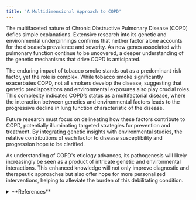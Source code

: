 ```yaml
---
title: 'A Multidimensional Approach to COPD'
---
```



The multifaceted nature of Chronic Obstructive Pulmonary Disease (COPD) defies simple explanations. Extensive research into its genetic and environmental underpinnings confirms that neither factor alone accounts for the disease’s prevalence and severity. As new genes associated with pulmonary function continue to be uncovered, a deeper understanding of the genetic mechanisms that drive COPD is anticipated.

The enduring impact of tobacco smoke stands out as a predominant risk factor, yet the role is complex. While tobacco smoke significantly exacerbates COPD, not all smokers develop the disease, suggesting that genetic predispositions and environmental exposures also play crucial roles. This complexity indicates COPD’s status as a multifactorial disease, where the interaction between genetics and environmental factors leads to the progressive decline in lung function characteristic of the disease.

Future research must focus on delineating how these factors contribute to COPD, potentially illuminating targeted strategies for prevention and treatment. By integrating genetic insights with environmental studies, the relative contributions of each factor to disease susceptibility and progression hope to be clarified.

As understanding of COPD's etiology advances, its pathogenesis will likely increasingly be seen as a product of intricate genetic and environmental interactions. This enhanced knowledge will not only improve diagnostic and therapeutic approaches but also offer hope for more personalized interventions, helping to alleviate the burden of this debilitating condition.


<details>
<summary>**References**</summary>

1.	Thoracickey. Pathogenesis of COPD: Persistence of Airway Inflammation – Why Does Airway Inflammation Persist After Cessation of Smoking? Available at: https://thoracickey.com/pathogenesis-of-copd-persistence-of-airway-inflammation-why-does-airway-inflammation-persist-after-cessation-of-smoking/. Accessed.
2.	Ghosh S, Pleasants RA, Ohar JA, Donohue JF, Drummond MB. Prevalence and factors associated with suboptimal peak inspiratory flow rates in COPD. Int J Chron Obstruct Pulmon Dis. 2019;14:585-595. doi: 10.2147/COPD.S195438. Available from: https://www.ncbi.nlm.nih.gov/pmc/articles/PMC6426426/
3.	Gedebjerg A, Szépligeti SK, Wackerhausen LH, et al. Prediction of mortality in patients with chronic obstructive pulmonary disease with the new Global Initiative for Chronic Obstructive Lung Disease 2017 classification: a cohort study. Lancet Respir Med. 2018;6(3):204-212. doi: 10.1016/S2213-2600(18)30002-X. Available from: https://www.bmj.com/content/378/bmj-2021-069679
4.	Bafadhel M, McKenna S, Terry S, et al. Acute Exacerbations of Chronic Obstructive Pulmonary Disease. Am J Respir Crit Care Med. 2011;184(6):662-671. doi: 10.1164/rccm.201104-0597OC. Available at: https://www.atsjournals.org/doi/full/10.1164/rccm.201104-0597OC
5.	Barnes P, Britton J, Hopkins J. Genetics and pulmonary medicine 9: Molecular genetics of chronic obstructive pulmonary disease. Thorax. 1999;54(3):245-252. Available at: http://thorax.bmj.com/content/54/3/245.info
6.	CDC. CDC - COPD Home Page - Chronic Obstructive Pulmonary Disease (COPD). Available at: https://www.cdc.gov/copd/index.html
7.	Christenson S, Steiling K. Shifting from Correlation to Causation: Challenges for the Future of Unbiased Molecular Studies in Inflammatory Lung Disease. Am J Respir Crit Care Med. 2017;195(1):5-7. Available at: https://www.ncbi.nlm.nih.gov/pmc/articles/PMC5439941/
8.	Cosio Piqueras M, Cosio M. Disease of the airways in chronic obstructive pulmonary disease. Eur Respir J. 2001;18(1):41-49. Available at: http://erj.ersjournals.com/content/18/34_suppl/41s.long
9.	Eisner M, Anthonisen N, Coultas D, et al. An Official American Thoracic Society Public Policy Statement: Novel Risk Factors and the Global Burden of Chronic Obstructive Pulmonary Disease. Am J Respir Crit Care Med. 2010;182(5):693-718. Available at: https://www.atsjournals.org/doi/full/10.1164/rccm.200811-1757ST
10.	European Lung Foundation - ELF. COPD. Available at: http://www.europeanlung.org/en/lung-disease-and-information/lung-diseases/copd
11.	Grigsby M, Siddharthan T, Chowdhury M, et al. Socioeconomic status and COPD among low- and middle-income countries. Int J Chron Obstruct Pulmon Dis. 2016;11:2497-2507. Available at: https://www.ncbi.nlm.nih.gov/pmc/articles/PMC5065097/
12.	Halldin C, Doney B, Hnizdo E. Changes in prevalence of chronic obstructive pulmonary disease and asthma in the US population and associated risk factors. Chronic Respir Dis. 2015;12(1):47-60. Available at: https://www.ncbi.nlm.nih.gov/pmc/articles/PMC5588663/
13.	Hogg J. Lung structure and function in COPD. Int J Tuberc Lung Dis. 2008;12(5):467-479. Available at: http://www.ingentaconnect.com/content/iuatld/ijtld/2008/00000012/00000005/art00002;jsessionid=3kuh22qj6749c.x-ic-live-03
14.	Huertas A, Palange P. COPD: a multifactorial systemic disease. Ther Adv Respir Dis. 2011;5(3):217-224. Available at: http://journals.sagepub.com/doi/pdf/10.1177/1753465811400490
15.	Hurst JR, Vestbo J, Anzueto A, et al. Susceptibility to Exacerbation in Chronic Obstructive Pulmonary Disease. N Engl J Med. 2010;363(12):1128-1138. Available at: http://www.nejm.org/doi/full/10.1056/NEJMoa0909883
16.	Ingebrigtsen T, Thomsen SF, van der Sluis S, et al. Genetic Influences on Pulmonary Function: A Large Sample Twin Study. Lung. 2011;189(4):323-330. Available at: https://www.ncbi.nlm.nih.gov/pmc/articles/PMC3638153/
17.	Lomas DA, Silverman EK. The genetics of chronic obstructive pulmonary disease. Respir Res. 2001;2(1):20. Available at: https://respiratory-research.biomedcentral.com/articles/10.1186/rr34
18.	Nordestgaard BG, Dahl M. Markers of early disease and prognosis in COPD. Int J Chron Obstruct Pulmon Dis. 2009;4:157. Available at: https://www.ncbi.nlm.nih.gov/pmc/articles/PMC2672792/
19.	Powell R, Davidson D, Divers J, et al. Genetic ancestry and the relationship of cigarette smoking to lung function and per cent emphysema in four race/ethnic groups: a cross-sectional study. Thorax. 2013;68(7):634. Available at: http://thorax.bmj.com/content/68/7/634.info
20.	Qureshi H, Sharafkhaneh A, Hanania NA. Chronic obstructive pulmonary disease exacerbations: latest evidence and clinical implications. Ther Adv Chronic Dis. 2014;5(5):212-227. Available at: https://www.ncbi.nlm.nih.gov/pmc/articles/PMC4131503/
21.	Ray S, Guarascio A, Finch C, Self T. The clinical and economic burden of chronic obstructive pulmonary disease in the USA. Clinicoecon Outcomes Res. 2013;5:235-245. Available at: https://www.ncbi.nlm.nih.gov/pmc/articles/PMC3694800/
22.	Seifart C, Plagens A. Genetics of chronic obstructive pulmonary disease. Int J Chron Obstruct Pulmon Dis. 2007;2(4):541-550. Available at: https://www.ncbi.nlm.nih.gov/pmc/articles/PMC2699975/
23.	Sinden NJ, Stockley RA. Chronic obstructive pulmonary disease: an update of treatment related to frequently associated comorbidities. Ther Adv Chronic Dis. 2010;1(2):43-57. Available at: http://journals.sagepub.com/doi/pdf/10.1177/2040622310370631
24.	White AJ, Gompertz S, Stockley RA. Chronic obstructive pulmonary disease 6: The aetiology of exacerbations of chronic obstructive pulmonary disease. Thorax. 2003;58(1):73-80. Available at: http://thorax.bmj.com/content/58/1/73.info

</details>